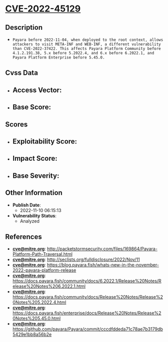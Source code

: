 
# [CVE-2022-45129](https://cve.mitre.org/cgi-bin/cvename.cgi?name=CVE-2022-45129)

## Description

- `Payara before 2022-11-04, when deployed to the root context, allows attackers to visit META-INF and WEB-INF, a different vulnerability than CVE-2022-37422. This affects Payara Platform Community before 4.1.2.191.38, 5.x before 5.2022.4, and 6.x before 6.2022.1, and Payara Platform Enterprise before 5.45.0.`

## Cvss Data

- **Access Vector**:
  - 
- **Base Score**:
  - 

## Scores

- **Exploitability Score**:
  - 
- **Impact Score**:
  - 
- **Base Severity**:
  - 

## Other Information

- **Publish Date**:
  - 2022-11-10 06:15:13
- **Vulnerability Status**:
  - Analyzed

## References

- **cve@mitre.org**: http://packetstormsecurity.com/files/169864/Payara-Platform-Path-Traversal.html
- **cve@mitre.org**: http://seclists.org/fulldisclosure/2022/Nov/11
- **cve@mitre.org**: https://blog.payara.fish/whats-new-in-the-november-2022-payara-platform-release
- **cve@mitre.org**: https://docs.payara.fish/community/docs/6.2022.1/Release%20Notes/Release%20Notes%206.2022.1.html
- **cve@mitre.org**: https://docs.payara.fish/community/docs/Release%20Notes/Release%20Notes%205.2022.4.html
- **cve@mitre.org**: https://docs.payara.fish/enterprise/docs/Release%20Notes/Release%20Notes%205.45.0.html
- **cve@mitre.org**: https://github.com/payara/Payara/commit/cccdfddeda71c78ae7b3179db5429e1bb8a56b2e
